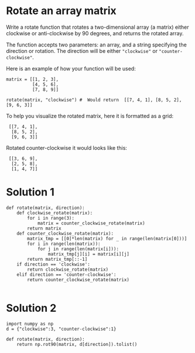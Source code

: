 # Rotate an array matrix
Write a rotate function that rotates a two-dimensional array (a matrix) either clockwise or anti-clockwise by 90 degrees, and returns the rotated array.

The function accepts two parameters: an array, and a string specifying the direction or rotation. The direction will be either `"clockwise"` or `"counter-clockwise"`.

Here is an example of how your function will be used:
```
matrix = [[1, 2, 3],
          [4, 5, 6],
          [7, 8, 9]]

rotate(matrix, "clockwise") #  Would return  [[7, 4, 1], [8, 5, 2],  [9, 6, 3]]
```
To help you visualize the rotated matrix, here it is formatted as a grid:
```
 [[7, 4, 1],
  [8, 5, 2],
  [9, 6, 3]]
```
Rotated counter-clockwise it would looks like this:
```
 [[3, 6, 9],
  [2, 5, 8],
  [1, 4, 7]]
```
# Solution 1
```
def rotate(matrix, direction): 
    def clockwise_rotate(matrix):
        for i in range(3):
            matrix = counter_clockwise_rotate(matrix)
        return matrix
    def counter_clockwise_rotate(matrix):
        matrix_tmp = [[0]*len(matrix) for _ in range(len(matrix[0]))]
        for i in range(len(matrix)):
            for j in range(len(matrix[i])):
                matrix_tmp[j][i] = matrix[i][j]
        return matrix_tmp[::-1]
    if direction == 'clockwise':
        return clockwise_rotate(matrix)
    elif direction == 'counter-clockwise':
        return counter_clockwise_rotate(matrix)
         
```
# Solution 2
```
import numpy as np
d = {"clockwise":3, "counter-clockwise":1}

def rotate(matrix, direction):
    return np.rot90(matrix, d[direction]).tolist()
         
```